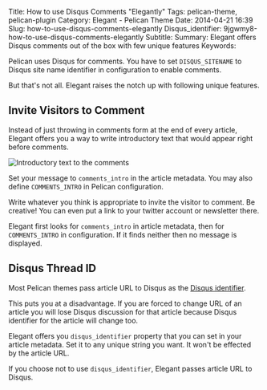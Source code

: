 Title: How to use Disqus Comments "Elegantly"
Tags: pelican-theme, pelican-plugin
Category: Elegant - Pelican Theme
Date: 2014-04-21 16:39
Slug: how-to-use-disqus-comments-elegantly
Disqus_identifier: 9jgwmy8-how-to-use-disqus-comments-elegantly
Subtitle: 
Summary: Elegant offers Disqus comments out of the box with few unique features
Keywords: 

Pelican uses Disqus for comments. You have to set `DISQUS_SITENAME` to Disqus
site name identifier in configuration to enable comments.

But that's not all. Elegant raises the notch up with following unique features.

## Invite Visitors to Comment

Instead of just throwing in comments form at the end of every article, Elegant
offers you a way to write introductory text that would appear right before comments.

![Introductory text to the comments](|filename|/images/elegant-theme_comments-introduction.png)

Set your message to `comments_intro` in the article metadata. You may also
define `COMMENTS_INTRO` in Pelican configuration.  

Write whatever you think is appropriate to invite the visitor to comment. Be
creative! You can even put a link to your twitter account or newsletter there.

Elegant first looks for `comments_intro` in article metadata, then for
`COMMENTS_INTRO` in configuration. If it finds neither then no message is
displayed.

## Disqus Thread ID

Most Pelican themes pass article URL to Disqus as the [Disqus
identifier](http://help.disqus.com/customer/portal/articles/472098-javascript-configuration-variables#disqus_identifier).

This puts you at a disadvantage. If you are forced to change URL of an article
you will lose Disqus discussion for that article because Disqus identifier for
the article will change too.

Elegant offers you `disqus_identifier` property that you can set in your
article metadata. Set it to any unique string you want. It won't be effected by
the article URL.

If you choose not to use `disqus_identifier`, Elegant passes article URL to
Disqus.

